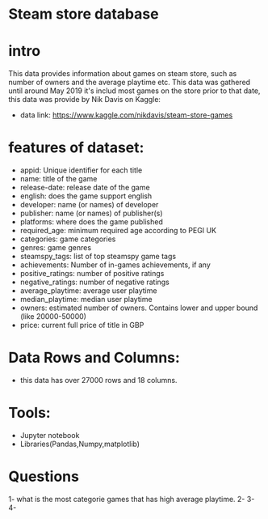 # Steam store database
# intro
This data provides information about games on steam store, such as number of owners and the average playtime etc.
This data was gathered until around May 2019 it's includ most games on the store prior to that date,
this data was provide by Nik Davis on Kaggle:
- data link: https://www.kaggle.com/nikdavis/steam-store-games
# features of dataset:
- appid: Unique identifier for each title
- name: title of the game
- release-date: release date of the game
- english: does the game support english
- developer: name (or names) of developer
- publisher: name (or names) of publisher(s)
- platforms: where does the game published
- required_age: minimum required age according to PEGI UK
- categories: game categories
- genres: game genres
- steamspy_tags: list of top steamspy game tags
- achievements: Number of in-games achievements, if any
- positive_ratings: number of positive ratings
- negative_ratings: number of negative ratings
- average_playtime: average user playtime
- median_playtime: median user playtime
- owners: estimated number of owners. Contains lower and upper bound (like 20000-50000)
- price: current full price of title in GBP
# Data Rows and Columns:
- this data has over 27000 rows and 18 columns.
# Tools:
- Jupyter notebook
- Libraries(Pandas,Numpy,matplotlib)
# Questions
1- what is the most categorie games that has high average playtime.
2-
3- 
4-
